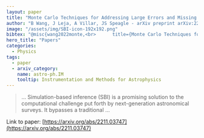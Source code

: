 ```yaml
---
layout: paper
title: "Monte Carlo Techniques for Addressing Large Errors and Missing Data in Simulation-based Inference"
author: "B Wang, J Leja, A Villar, JS Speagle - arXiv preprint arXiv:2211.03747, 2022 - arxiv.org"
image: "/assets/img/SBI-icon-192x192.png"
bibtex: "@misc{wang2022monte,<br>      title={Monte Carlo Techniques for Addressing Large Errors and Missing Data in Simulation-based Inference}, <br>      author={Bingjie Wang and Joel Leja and Ashley Villar and Joshua S. Speagle},<br>      year={2022},<br>      eprint={2211.03747},<br>      archivePrefix={arXiv},<br>      primaryClass={astro-ph.IM}<br>}"
hero_title: "Papers"
categories:
  - Physics
tags:
  - paper
  - arxiv_category:
    name: astro-ph.IM
    tooltip: Instrumentation and Methods for Astrophysics
---
```

>… Simulation-based inference (SBI) is a promising solution to the computational challenge put forth by next-generation astronomical surveys. It bypasses a traditional …

Link to paper: [https://arxiv.org/abs/2211.03747](https://arxiv.org/abs/2211.03747)
